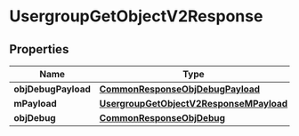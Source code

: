 
# UsergroupGetObjectV2Response

## Properties
Name | Type | Description | Notes
------------ | ------------- | ------------- | -------------
**objDebugPayload** | [**CommonResponseObjDebugPayload**](CommonResponseObjDebugPayload.md) |  | 
**mPayload** | [**UsergroupGetObjectV2ResponseMPayload**](UsergroupGetObjectV2ResponseMPayload.md) |  | 
**objDebug** | [**CommonResponseObjDebug**](CommonResponseObjDebug.md) |  |  [optional]



